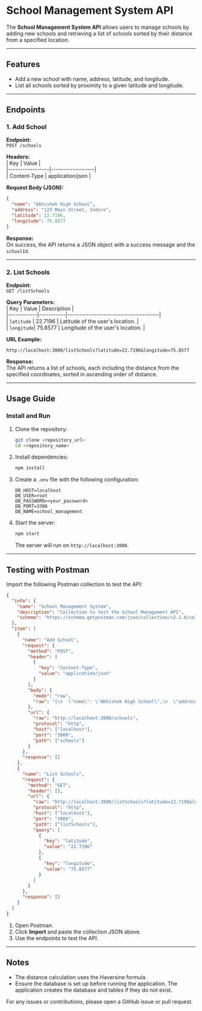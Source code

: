 # School Management System API

The **School Management System API** allows users to manage schools by adding new schools and retrieving a list of schools sorted by their distance from a specified location.

---

## Features

- Add a new school with name, address, latitude, and longitude.
- List all schools sorted by proximity to a given latitude and longitude.

---

## Endpoints

### 1. Add School

**Endpoint:**  
`POST /schools`

**Headers:**  
| Key            | Value            |  
|-----------------|------------------|  
| Content-Type    | application/json |  

**Request Body (JSON):**  
```json
{
  "name": "Abhishek High School",
  "address": "123 Main Street, Indore",
  "latitude": 22.7196,
  "longitude": 75.8577
}
```

**Response:**  
On success, the API returns a JSON object with a success message and the `schoolId`.

---

### 2. List Schools

**Endpoint:**  
`GET /listSchools`

**Query Parameters:**  
| Key        | Value     | Description                          |  
|------------|-----------|--------------------------------------|  
| `latitude` | 22.7196   | Latitude of the user's location.     |  
| `longitude`| 75.8577   | Longitude of the user's location.    |  

**URL Example:**  
```
http://localhost:3000/listSchools?latitude=22.7196&longitude=75.8577
```

**Response:**  
The API returns a list of schools, each including the distance from the specified coordinates, sorted in ascending order of distance.

---

## Usage Guide

### Install and Run

1. Clone the repository:
   ```bash
   git clone <repository_url>
   cd <repository_name>
   ```

2. Install dependencies:
   ```bash
   npm install
   ```

3. Create a `.env` file with the following configuration:
   ```env
   DB_HOST=localhost
   DB_USER=root
   DB_PASSWORD=<your_password>
   DB_PORT=3306
   DB_NAME=school_management
   ```

4. Start the server:
   ```bash
   npm start
   ```

   The server will run on `http://localhost:3000`.

---

## Testing with Postman

Import the following Postman collection to test the API:

```json
{
  "info": {
    "name": "School Management System",
    "description": "Collection to test the School Management API",
    "schema": "https://schema.getpostman.com/json/collection/v2.1.0/collection.json"
  },
  "item": [
    {
      "name": "Add School",
      "request": {
        "method": "POST",
        "header": [
          {
            "key": "Content-Type",
            "value": "application/json"
          }
        ],
        "body": {
          "mode": "raw",
          "raw": "{\n  \"name\": \"Abhishek High School\",\n  \"address\": \"123 Main Street, Indore\",\n  \"latitude\": 22.7196,\n  \"longitude\": 75.8577\n}"
        },
        "url": {
          "raw": "http://localhost:3000/schools",
          "protocol": "http",
          "host": ["localhost"],
          "port": "3000",
          "path": ["schools"]
        }
      },
      "response": []
    },
    {
      "name": "List Schools",
      "request": {
        "method": "GET",
        "header": [],
        "url": {
          "raw": "http://localhost:3000/listSchools?latitude=22.7196&longitude=75.8577",
          "protocol": "http",
          "host": ["localhost"],
          "port": "3000",
          "path": ["listSchools"],
          "query": [
            {
              "key": "latitude",
              "value": "22.7196"
            },
            {
              "key": "longitude",
              "value": "75.8577"
            }
          ]
        }
      },
      "response": []
    }
  ]
}
```

1. Open Postman.
2. Click **Import** and paste the collection JSON above.
3. Use the endpoints to test the API.

---

## Notes

- The distance calculation uses the Haversine formula.
- Ensure the database is set up before running the application. The application creates the database and tables if they do not exist.

For any issues or contributions, please open a GitHub issue or pull request.